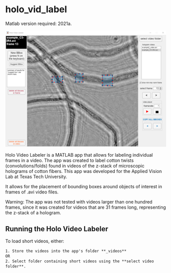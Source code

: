 # holo_vid_label


Matlab version required: 2021a.

![alt text](https://github.com/alexandresoaresilva/holo_vid_label/blob/main/docs/UI.png)

Holo Video Labeler is a MATLAB app that allows for labeling individual frames in a video. The app was created to label cotton twists (convolutions/folds) found in videos of the z-stack of microscopic holograms of cotton fibers. This app was developed for the Applied Vision Lab at Texas Tech University.

It allows for the placement of bounding boxes around objects of interest in frames of .avi video files.

Warning: The app was not tested with videos larger than one hundred frames, since it was created for videos that are 31 frames long, representing the z-stack of a hologram.

## Running the Holo Video Labeler
To load short videos, either:
  
    1. Store the videos into the app's folder **_videos**
    OR
    2. Select folder containing short videos using the **select video folder**.
